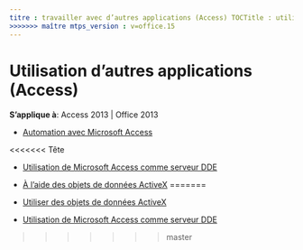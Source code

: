 ```yaml
---
titre : travailler avec d’autres applications (Access) TOCTitle : utilisation d’autres Applications ms:assetid : 39e189d2-1e50-4de7-af8c-591aa5b9e56d ms:mtpsurl : https://msdn.microsoft.com/library/Dn124391(v=office.15) ms:contentKeyID : 52072025 <<<<<<< ms.date tête : 18/09/2015 === == ms.date : 10/16/2018
>>>>>>> maître mtps_version : v=office.15
---
```


# <a name="working-with-other-applications-access"></a>Utilisation d’autres applications (Access)

**S’applique à**: Access 2013 | Office 2013

- [Automation avec Microsoft Access](automation-with-microsoft-access.md)

<<<<<<< Tête
- [Utilisation de Microsoft Access comme serveur DDE](use-microsoft-access-as-a-dde-server.md)

- [À l’aide des objets de données ActiveX](using-activex-data-objects.md)
=======
- [Utiliser des objets de données ActiveX](using-activex-data-objects.md)

- [Utilisation de Microsoft Access comme serveur DDE](use-microsoft-access-as-a-dde-server.md)


>>>>>>> master

